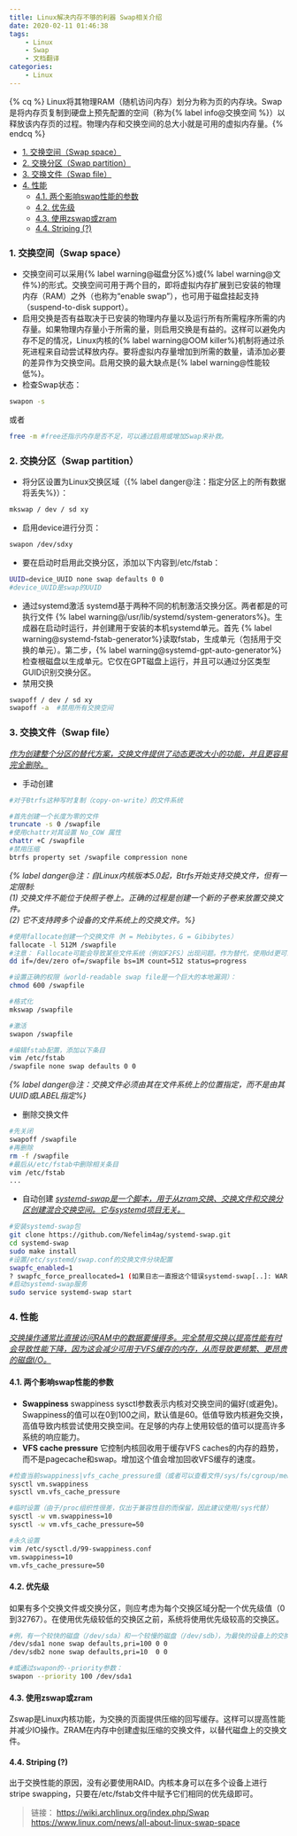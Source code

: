 ```yaml
---
title: Linux解决内存不够的利器 Swap相关介绍
date: 2020-02-11 01:46:38
tags:
    - Linux
    - Swap
    - 文档翻译
categories:
    - Linux
---
```


{% cq %} Linux将其物理RAM（随机访问内存）划分为称为页的内存块。Swap是将内存页复制到硬盘上预先配置的空间（称为{% label info@交换空间 %}）以释放该内存页的过程。物理内存和交换空间的总大小就是可用的虚拟内存量。{% endcq %}

<!-- more -->

<!-- TOC -->

- [1. 交换空间（Swap space）](#1-交换空间swap-space)
- [2. 交换分区（Swap partition）](#2-交换分区swap-partition)
- [3. 交换文件（Swap file）](#3-交换文件swap-file)
- [4. 性能](#4-性能)
    - [4.1. 两个影响swap性能的参数](#41-两个影响swap性能的参数)
    - [4.2. 优先级](#42-优先级)
    - [4.3. 使用zswap或zram](#43-使用zswap或zram)
    - [4.4. Striping (?)](#44-striping-)

<!-- /TOC -->

### 1. 交换空间（Swap space）

- 交换空间可以采用{% label warning@磁盘分区%}或{% label warning@文件%}的形式。交换空间可用于两个目的，即将虚拟内存扩展到已安装的物理内存（RAM）之外（也称为“enable swap”），也可用于磁盘挂起支持（suspend-to-disk support）。
- 启用交换是否有益取决于已安装的物理内存量以及运行所有所需程序所需的内存量。如果物理内存量小于所需的量，则启用交换是有益的。这样可以避免内存不足的情况，Linux内核的{% label warning@OOM killer%}机制将通过杀死进程来自动尝试释放内存。要将虚拟内存量增加到所需的数量，请添加必要的差异作为交换空间。启用交换的最大缺点是{% label warning@性能较低%}。
- 检查Swap状态：

```bash
swapon -s
```

或者

```bash
free -m #free还指示内存是否不足，可以通过启用或增加Swap来补救。
```

### 2. 交换分区（Swap partition）

- 将分区设置为Linux交换区域（{% label danger@注：指定分区上的所有数据将丢失%}）：

```bash
mkswap / dev / sd xy
```

- 启用device进行分页：

```bash
swapon /dev/sdxy
```

- 要在启动时启用此交换分区，添加以下内容到/etc/fstab：

```bash
UUID=device_UUID none swap defaults 0 0 
#device_UUID是swap的UUID
```

- 通过systemd激活
systemd基于两种不同的机制激活交换分区。两者都是的可执行文件 {% label warning@/usr/lib/systemd/system-generators%}。生成器在启动时运行，并创建用于安装的本机systemd单元。首先 {% label warning@systemd-fstab-generator%}读取fstab，生成单元（包括用于交换的单元）。第二步，{% label warning@systemd-gpt-auto-generator%}检查根磁盘以生成单元。它仅在GPT磁盘上运行，并且可以通过分区类型GUID识别交换分区。
- 禁用交换

```bash
swapoff / dev / sd xy
swapoff -a  #禁用所有交换空间
```

### 3. 交换文件（Swap file）

<u>*作为创建整个分区的替代方案，交换文件提供了动态更改大小的功能，并且更容易完全删除。*</u>

- 手动创建

```bash
#对于Btrfs这种写时复制（copy-on-write）的文件系统

#首先创建一个长度为零的文件
truncate -s 0 /swapfile
#使用chattr对其设置 No_COW 属性
chattr +C /swapfile
#禁用压缩
btrfs property set /swapfile compression none
```

<i>{% label danger@注：自Linux内核版本5.0起，Btrfs开始支持交换文件，但有一定限制:<br>
(1) 交换文件不能位于快照子卷上。正确的过程是创建一个新的子卷来放置交换文件。<br>
(2) 它不支持跨多个设备的文件系统上的交换文件。%}</i>

```bash
#使用fallocate创建一个交换文件（M = Mebibytes，G = Gibibytes）
fallocate -l 512M /swapfile
#注意： Fallocate可能会导致某些文件系统（例如F2FS）出现问题。作为替代，使用dd更可靠，但更慢
dd if=/dev/zero of=/swapfile bs=1M count=512 status=progress

#设置正确的权限（world-readable swap file是一个巨大的本地漏洞）：
chmod 600 /swapfile

#格式化
mkswap /swapfile

#激活
swapon /swapfile

#编辑fstab配置，添加以下条目
vim /etc/fstab
/swapfile none swap defaults 0 0
```

<i>{% label danger@注：交换文件必须由其在文件系统上的位置指定，而不是由其UUID或LABEL指定%}</i>

- 删除交换文件

```bash
#先关闭
swapoff /swapfile
#再删除
rm -f /swapfile
#最后从/etc/fstab中删除相关条目
vim /etc/fstab
...
```

- 自动创建
<u>*systemd-swap是一个脚本，用于从zram交换、交换文件和交换分区创建混合交换空间。它与systemd项目无关。*</u>

```bash
#安装systemd-swap包
git clone https://github.com/Nefelim4ag/systemd-swap.git
cd systemd-swap
sudo make install
#设置/etc/systemd/swap.conf的交换文件分块配置
swapfc_enabled=1
? swapfc_force_preallocated=1 (如果日志一直报这个错误systemd-swap[..]: WARN: swapFC: ENOSPC，就开启)
#启动systemd-swap服务
sudo service systemd-swap start
```

### 4. 性能

<u>*交换操作通常比直接访问RAM中的数据要慢得多。完全禁用交换以提高性能有时会导致性能下降，因为这会减少可用于VFS缓存的内存，从而导致更频繁、更昂贵的磁盘I/O。*</u>

#### 4.1. 两个影响swap性能的参数

- **Swappiness**
swappiness sysctl参数表示内核对交换空间的偏好(或避免)。Swappiness的值可以在0到100之间，默认值是60。低值导致内核避免交换，高值导致内核尝试使用交换空间。在足够的内存上使用较低的值可以提高许多系统的响应能力。
- **VFS cache pressure**
它控制内核回收用于缓存VFS caches的内存的趋势，而不是pagecache和swap。增加这个值会增加回收VFS缓存的速度。

```bash
#检查当前swappiness|vfs_cache_pressure值（或者可以查看文件/sys/fs/cgroup/memory/memory.swappiness或/proc/sys/vm/swappiness）
sysctl vm.swappiness
sysctl vm.vfs_cache_pressure

#临时设置（由于/proc组织性很差，仅出于兼容性目的而保留，因此建议使用/sys代替）
sysctl -w vm.swappiness=10
sysctl -w vm.vfs_cache_pressure=50

#永久设置
vim /etc/sysctl.d/99-swappiness.conf
vm.swappiness=10
vm.vfs_cache_pressure=50
```

#### 4.2. 优先级

如果有多个交换文件或交换分区，则应考虑为每个交换区域分配一个优先级值（0到32767）。在使用优先级较低的交换区之前，系统将使用优先级较高的交换区。

```bash
#例，有一个较快的磁盘（/dev/sda）和一个较慢的磁盘（/dev/sdb），为最快的设备上的交换区域分配更高的优先级（pri）
/dev/sda1 none swap defaults,pri=100 0 0
/dev/sdb2 none swap defaults,pri=10  0 0

#或通过swapon的--priority参数：
swapon --priority 100 /dev/sda1
```

#### 4.3. 使用zswap或zram

Zswap是Linux内核功能，为交换的页面提供压缩的回写缓存。这样可以提高性能并减少IO操作。ZRAM在内存中创建虚拟压缩的交换文件，以替代磁盘上的交换文件。

#### 4.4. Striping (?)

出于交换性能的原因，没有必要使用RAID。内核本身可以在多个设备上进行stripe swapping，只要在/etc/fstab文件中赋予它们相同的优先级即可。

> 链接：
<https://wiki.archlinux.org/index.php/Swap>
<https://www.linux.com/news/all-about-linux-swap-space>
